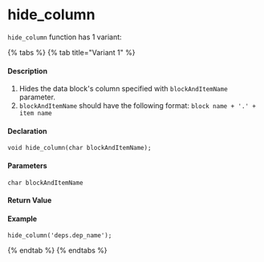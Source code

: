 # hide\_column

 `hide_column` function has 1 variant:

{% tabs %}
{% tab title="Variant 1" %}
#### Description <a id="description"></a>

1.  Hides the data block's column specified with `blockAndItemName` parameter.
2.  `blockAndItemName` should have the following format: `block name + '.' + item name`

#### Declaration <a id="declaration"></a>

```text
void hide_column(char blockAndItemName);
```

#### Parameters <a id="parameters"></a>

`char blockAndItemName`

#### Return Value <a id="return-value"></a>

#### Example <a id="example"></a>

```text
hide_column('deps.dep_name');
```
{% endtab %}
{% endtabs %}


